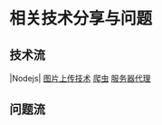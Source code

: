 # 相关技术分享与问题
## 技术流
|Nodejs|
[图片上传技术](https://github.com/Big-xiong/nodejs_demo/issues/3)
[爬虫](https://github.com/Big-xiong/nodejs_demo/issues/2)
[服务器代理](https://github.com/Big-xiong/nodejs_demo/issues/1)

## 问题流
